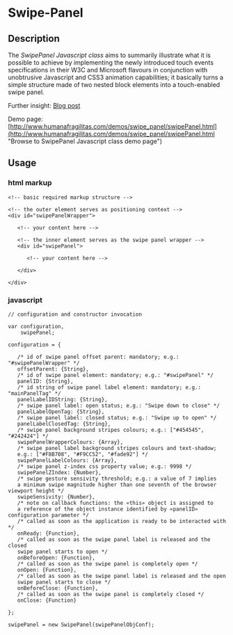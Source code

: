 Swipe-Panel
===========

Description
-----------

The *SwipePanel Javascript class* aims to summarily illustrate what it is possible to achieve by implementing the newly introduced touch events specifications in their W3C and Microsoft flavours in conjunction with unobtrusive Javascript and CSS3 animation capabilities; it basically turns a simple structure made of two nested block elements into a touch-enabled swipe panel.

Further insight: [Blog post](http://www.humanafragilitas.com/archives/508 "Browse to SwipePanel Javascript class blog post")

Demo page: [http://www.humanafragilitas.com/demos/swipe_panel/swipePanel.html](http://www.humanafragilitas.com/demos/swipe_panel/swipePanel.html "Browse to SwipePanel Javascript class demo page")

Usage
-----

### html markup ###
<pre><code>&lt;!-- basic required markup structure --&gt;

&lt;!-- the outer element serves as positioning context --&gt;
&lt;div id=&quot;swipePanelWrapper&quot;&gt;

   &lt;!-- your content here --&gt;

   &lt;!-- the inner element serves as the swipe panel wrapper --&gt;
   &lt;div id=&quot;swipePanel&quot;&gt;

      &lt;!-- your content here --&gt;

   &lt;/div&gt;

&lt;/div&gt;
</code></pre>
### javascript ###
<pre><code>// configuration and constructor invocation 

var configuration,
    swipePanel;

configuration = {

   /* id of swipe panel offset parent: mandatory; e.g.: "#swipePanelWrapper" */
   offsetParent: {String},
   /* id of swipe panel element: mandatory; e.g.: "#swipePanel" */
   panelID: {String},
   /* id string of swipe panel label element: mandatory; e.g.: "mainPanelTag" */
   panelLabelIDString: {String},
   /* swipe panel label: open status; e.g.: "Swipe down to close" */
   panelLabelOpenTag: {String},
   /* swipe panel label: closed status; e.g.: "Swipe up to open" */
   panelLabelClosedTag: {String},
   /* swipe panel background stripes colours; e.g.: ["#454545", "#242424"] */
   swipePanelWrapperColours: {Array},
   /* swipe panel label background stripes colours and text-shadow;
   e.g.: ["#F8B708", "#F9CC52", "#fade92"] */
   swipePanelLabelColours: {Array},
   /* swipe panel z-index css property value; e.g.: 9998 */
   swipePanelZIndex: {Number},
   /* swipe gesture sensivity threshold; e.g.: a value of 7 implies
   a minimum swipe magnitude higher than one seventh of the browser viewport height */
   swipeSensivity: {Number},
   /* note on callback functions: the «this» object is assigned to
   a reference of the object instance identified by «panelID» configuration parameter */
   /* called as soon as the application is ready to be interacted with */
   onReady: {Function},
   /* called as soon as the swipe panel label is released and the closed
   swipe panel starts to open */
   onBeforeOpen: {Function},
   /* called as soon as the swipe panel is completely open */
   onOpen: {Function},
   /* called as soon as the swipe panel label is released and the open
   swipe panel starts to close */
   onBeforeClose: {Function},
   /* called as soon as the swipe panel is completely closed */
   onClose: {Function}

};

swipePanel = new SwipePanel(swipePanelObjConf);
</code></pre>